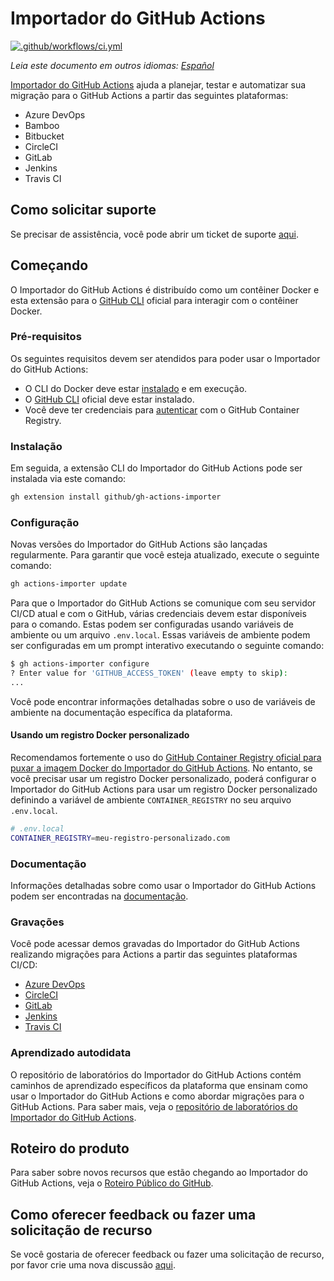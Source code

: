 # Importador do GitHub Actions

[![.github/workflows/ci.yml](https://github.com/github/gh-actions-importer/actions/workflows/ci.yml/badge.svg)](https://github.com/github/gh-actions-importer/actions/workflows/ci.yml)

*Leia este documento em outros idiomas: [Español](README.es.md)*

[Importador do GitHub Actions](https://docs.github.com/en/actions/migrating-to-github-actions/automating-migration-with-github-actions-importer) ajuda a planejar, testar e automatizar sua migração para o GitHub Actions a partir das seguintes plataformas:

- Azure DevOps
- Bamboo
- Bitbucket
- CircleCI
- GitLab
- Jenkins
- Travis CI

## Como solicitar suporte

Se precisar de assistência, você pode abrir um ticket de suporte [aqui](https://support.github.com).

## Começando

O Importador do GitHub Actions é distribuído como um contêiner Docker e esta extensão para o [GitHub CLI](https://cli.github.com) oficial para interagir com o contêiner Docker.

### Pré-requisitos

Os seguintes requisitos devem ser atendidos para poder usar o Importador do GitHub Actions:

- O CLI do Docker deve estar [instalado](https://docs.docker.com/get-docker/) e em execução.
- O [GitHub CLI](https://cli.github.com) oficial deve estar instalado.
- Você deve ter credenciais para [autenticar](https://docs.github.com/en/packages/working-with-a-github-packages-registry/working-with-the-container-registry#authenticating-to-the-container-registry) com o GitHub Container Registry.

### Instalação

Em seguida, a extensão CLI do Importador do GitHub Actions pode ser instalada via este comando:

```bash
gh extension install github/gh-actions-importer
```

### Configuração

Novas versões do Importador do GitHub Actions são lançadas regularmente. Para garantir que você esteja atualizado, execute o seguinte comando:

```bash
gh actions-importer update
```

Para que o Importador do GitHub Actions se comunique com seu servidor CI/CD atual e com o GitHub, várias credenciais devem estar disponíveis para o comando. Estas podem ser configuradas usando variáveis de ambiente ou um arquivo `.env.local`. Essas variáveis de ambiente podem ser configuradas em um prompt interativo executando o seguinte comando:

```bash
$ gh actions-importer configure
? Enter value for 'GITHUB_ACCESS_TOKEN' (leave empty to skip):
...
```

Você pode encontrar informações detalhadas sobre o uso de variáveis de ambiente na documentação específica da plataforma.

#### Usando um registro Docker personalizado

Recomendamos fortemente o uso do [GitHub Container Registry oficial para puxar a imagem Docker do Importador do GitHub Actions](https://github.com/actions-importer/preview/pkgs/container/cli/). No entanto, se você precisar usar um registro Docker personalizado, poderá configurar o Importador do GitHub Actions para usar um registro Docker personalizado definindo a variável de ambiente `CONTAINER_REGISTRY` no seu arquivo `.env.local`.

```bash
# .env.local
CONTAINER_REGISTRY=meu-registro-personalizado.com
```

### Documentação

Informações detalhadas sobre como usar o Importador do GitHub Actions podem ser encontradas na [documentação](https://docs.github.com/en/actions/migrating-to-github-actions/automating-migration-with-github-actions-importer).

### Gravações

Você pode acessar demos gravadas do Importador do GitHub Actions realizando migrações para Actions a partir das seguintes plataformas CI/CD:

- [Azure DevOps](https://youtu.be/gG-2bkmBRlI)
- [CircleCI](https://youtu.be/YkFnNEyM9Hg)
- [GitLab](https://youtu.be/3t5ywu0_qk4)
- [Jenkins](https://youtu.be/WqiGP6h4fa0)
- [Travis CI](https://youtu.be/ndc-FNa_X3c)

### Aprendizado autodidata

O repositório de laboratórios do Importador do GitHub Actions contém caminhos de aprendizado específicos da plataforma que ensinam como usar o Importador do GitHub Actions e como abordar migrações para o GitHub Actions. Para saber mais, veja o [repositório de laboratórios do Importador do GitHub Actions](https://github.com/actions/importer-labs/tree/main#readme).

## Roteiro do produto

Para saber sobre novos recursos que estão chegando ao Importador do GitHub Actions, veja o [Roteiro Público do GitHub](https://github.com/orgs/github/projects/4247).

## Como oferecer feedback ou fazer uma solicitação de recurso

Se você gostaria de oferecer feedback ou fazer uma solicitação de recurso, por favor crie uma nova discussão [aqui](https://github.com/github/gh-actions-importer/discussions/new/choose).
